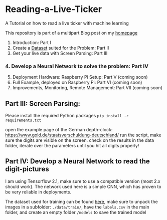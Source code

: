 # Reading-a-Live-Ticker
A Tutorial on how to read a live ticker with machine learning

This repository is part of a multipart Blog post on my [homepage](https://cpfister.com) 
1. Introduction: Part I
2. Create a [Dataset](https://github.com/christianpfister43/CPD-Dataset) suited for the Problem: Part II
3. Get your live data with Screen Parsing: Part III
### 4. Develop a Neural Network to solve the problem: Part IV 
5. Deployment Hardware: Raspberry Pi Setup: Part V (coming soon)
6. Full Example, deployed on Raspberry Pi: Part VI (coming soon)
7. Improvements, Monitoring, Remote Management: Part VII (coming soon)


## Part III: Screen Parsing:
Please install the required Python packages `pip install -r requirements.txt`

open the example page of the German depth-clock: https://www.gold.de/staatsverschuldung-deutschland/
run the script, make sure the digits are visible on the screen.
check on the results in the data folder, iterate over the parameters until you hit all digits properly!

## Part IV: Develop a Neural Network to read the digit-pictures
I am using Tensorflow 2.1, make sure to use a compatible version (most 2.x should work).
The network used here is a simple CNN, which has proven to be very reliable in deployments.

The dataset used for training can be found [here](https://github.com/christianpfister43/CPD-Dataset), 
make sure to unpack the images in a subfolder: `./data/train/`,
have the `labels.csv` in the main folder, and create an empty folder `/models` to save the trained model
